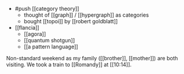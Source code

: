 - #push [[category theory]]
  - thought of [[graph]] / [[hypergraph]] as categories
  - bought [[topoi]] by [[robert goldblatt]]
- [[flancia]]
  - [[agora]]
  - [[quantum shotgun]]
  - [[a pattern language]]

Non-standard weekend as my family ([[brother]], [[mother]]) are both visiting. We took a train to [[Romandy]] at [[10:14]].
